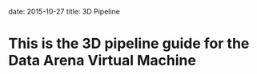 date: 2015-10-27
title: 3D Pipeline

# This is the 3D pipeline guide for the Data Arena Virtual Machine
